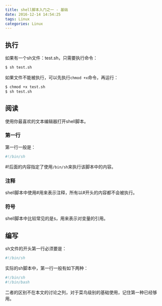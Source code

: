 ```yaml
---
title: shell脚本入门之一 - 基础
date: 2016-12-14 14:54:25
tags: Linux
categories: Linux
---
```


## 执行

如果有一个sh文件：test.sh，只需要执行命令：
```bash
$ sh test.sh
```
<!--more-->

如果文件不能被执行，可以先执行`chmod +x`命令，再运行：
```bash
$ chmod +x test.sh
$ sh test.sh
```

## 阅读

使用你最喜欢的文本编辑器打开shell脚本。

### 第一行

第一行一般是：
```bash
#!/bin/sh
```

\#!后面的内容指定了使用`/bin/sh`来执行该脚本中的内容。

### 注释

shell脚本中使用\#用来表示注释，所有以\#开头的内容都不会被执行。

### 符号

shell脚本中比较常见的是`$`，用来表示对变量的引用。

## 编写

sh文件的开头第一行必须要是：
```bash
#!/bin/sh
```
实际的sh脚本中，第一行一般有如下两种：
```bash
#!/bin/sh
#!/bin/bash
```
二者的区别不在本文的讨论之列，对于菜鸟级别的基础使用，记住第一种已经够用。

